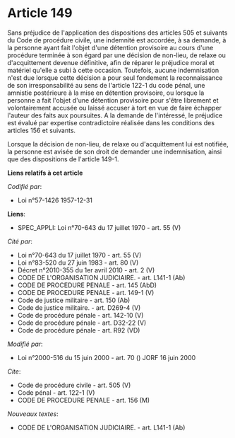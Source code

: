 # Article 149

Sans préjudice de l'application des dispositions des articles 505 et suivants du Code de procédure civile, une indemnité est
accordée, à sa demande, à la personne ayant fait l'objet d'une détention provisoire au cours d'une procédure terminée à son
égard par une décision de non-lieu, de relaxe ou d'acquittement devenue définitive, afin de réparer le préjudice moral et
matériel qu'elle a subi à cette occasion. Toutefois, aucune indemnisation n'est due lorsque cette décision a pour seul
fondement la reconnaissance de son irresponsabilité au sens de l'article 122-1 du code pénal, une amnistie postérieure à la
mise en détention provisoire, ou lorsque la personne a fait l'objet d'une détention provisoire pour s'être librement et
volontairement accusée ou laissé accuser à tort en vue de faire échapper l'auteur des faits aux poursuites. A la demande de
l'intéressé, le préjudice est évalué par expertise contradictoire réalisée dans les conditions des articles 156 et suivants.

Lorsque la décision de non-lieu, de relaxe ou d'acquittement lui est notifiée, la personne est avisée de son droit de
demander une indemnisation, ainsi que des dispositions de l'article 149-1.

**Liens relatifs à cet article**

_Codifié par_:

  - Loi n°57-1426 1957-12-31

**Liens**:

  - SPEC_APPLI: Loi n°70-643 du 17 juillet 1970 - art. 55 (V)

_Cité par_:

  - Loi n°70-643 du 17 juillet 1970 - art. 55 (V)
  - Loi n°83-520 du 27 juin 1983 - art. 80 (V)
  - Décret n°2010-355 du 1er avril 2010 - art. 2 (V)
  - CODE DE L'ORGANISATION JUDICIAIRE. - art. L141-1 (Ab)
  - CODE DE PROCEDURE PENALE - art. 145 (AbD)
  - CODE DE PROCEDURE PENALE - art. 149-1 (V)
  - Code de justice militaire - art. 150 (Ab)
  - Code de justice militaire. - art. D269-4 (V)
  - Code de procédure pénale - art. 142-10 (V)
  - Code de procédure pénale - art. D32-22 (V)
  - Code de procédure pénale - art. R92 (VD)

_Modifié par_:

  - Loi n°2000-516 du 15 juin 2000 - art. 70 () JORF 16 juin 2000

_Cite_:

  - Code de procédure civile - art. 505 (V)
  - Code pénal - art. 122-1 (V)
  - CODE DE PROCEDURE PENALE - art. 156 (M)

_Nouveaux textes_:

  - CODE DE L'ORGANISATION JUDICIAIRE. - art. L141-1 (Ab)
